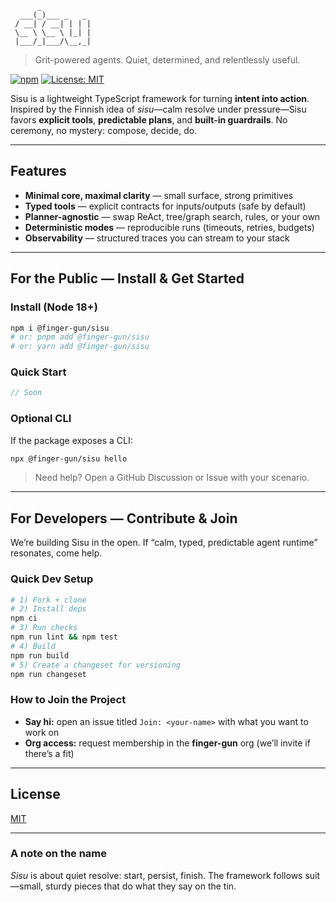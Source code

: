 ```
      _           
  ___(_)___ _   _ 
 / __| / __| | | |
 \__ \ \__ \ |_| |
 |___/_|___/\__,_|         
```
> Grit-powered agents. Quiet, determined, and relentlessly useful.

[![npm](https://img.shields.io/npm/v/@finger-gun/sisu.svg)](https://www.npmjs.com/package/@finger-gun/sisu)
[![License: MIT](https://img.shields.io/badge/License-MIT-yellow.svg)](LICENSE)

Sisu is a lightweight TypeScript framework for turning **intent into action**. Inspired by the Finnish idea of *sisu*—calm resolve under pressure—Sisu favors **explicit tools**, **predictable plans**, and **built-in guardrails**. No ceremony, no mystery: compose, decide, do.

---

## Features

* **Minimal core, maximal clarity** — small surface, strong primitives
* **Typed tools** — explicit contracts for inputs/outputs (safe by default)
* **Planner-agnostic** — swap ReAct, tree/graph search, rules, or your own
* **Deterministic modes** — reproducible runs (timeouts, retries, budgets)
* **Observability** — structured traces you can stream to your stack


---

## For the Public — Install & Get Started

### Install (Node 18+)

```bash
npm i @finger-gun/sisu
# or: pnpm add @finger-gun/sisu
# or: yarn add @finger-gun/sisu
```

### Quick Start

```ts
// Soon
```

### Optional CLI

If the package exposes a CLI:

```bash
npx @finger-gun/sisu hello
```

> Need help? Open a GitHub Discussion or Issue with your scenario.

---

## For Developers — Contribute & Join

We’re building Sisu in the open. If “calm, typed, predictable agent runtime” resonates, come help.

### Quick Dev Setup

```bash
# 1) Fork + clone
# 2) Install deps
npm ci
# 3) Run checks
npm run lint && npm test
# 4) Build
npm run build
# 5) Create a changeset for versioning
npm run changeset
```


### How to Join the Project

* **Say hi:** open an issue titled `Join: <your-name>` with what you want to work on
* **Org access:** request membership in the **finger-gun** org (we’ll invite if there’s a fit)

---

## License

[MIT](LICENSE)

---

### A note on the name

*Sisu* is about quiet resolve: start, persist, finish. The framework follows suit—small, sturdy pieces that do what they say on the tin.
